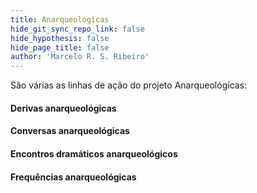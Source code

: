 ```yaml
---
title: Anarqueológicas
hide_git_sync_repo_link: false
hide_hypothesis: false
hide_page_title: false
author: 'Marcelo R. S. Ribeiro'
---
```


São várias as linhas de ação do projeto Anarqueológicas:

#### Derivas anarqueológicas

#### Conversas anarqueológicas

#### Encontros dramáticos anarqueológicos

#### Frequências anarqueológicas